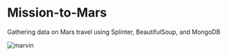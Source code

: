 # Mission-to-Mars
Gathering data on Mars travel using Splinter, BeautifulSoup, and MongoDB


![marvin](https://user-images.githubusercontent.com/98991575/168486481-98179654-4042-42a0-9f5d-6a23e0acdd01.png)
